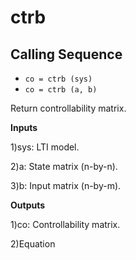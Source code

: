 # ctrb

## Calling Sequence
- `co = ctrb (sys)`
- `co = ctrb (a, b)`

Return controllability matrix.

**Inputs**

1)sys: LTI model.

2)a: State matrix (n-by-n).

3)b: Input matrix (n-by-m).

**Outputs**

1)co: Controllability matrix.

2)Equation
